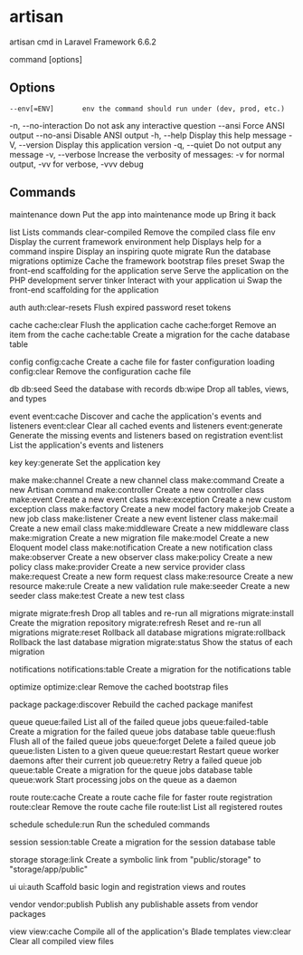 # artisan

artisan cmd in Laravel Framework 6.6.2

command [options] <arguments>

## Options

    --env[=ENV]       env the command should run under (dev, prod, etc.)
-n, --no-interaction  Do not ask any interactive question
    --ansi            Force ANSI output
    --no-ansi         Disable ANSI output
-h, --help            Display this help message
-V, --version         Display this application version
-q, --quiet           Do not output any message
-v, --verbose Increase the verbosity of messages:
-v for normal output, -vv for verbose, -vvv debug


## Commands

maintenance
down                 Put the app into maintenance mode
up                   Bring it back


list                 Lists commands
clear-compiled       Remove the compiled class file
env                  Display the current framework environment
help                 Displays help for a command
inspire              Display an inspiring quote
migrate              Run the database migrations
optimize             Cache the framework bootstrap files
preset               Swap the front-end scaffolding for the application
serve                Serve the application on the PHP development server
tinker               Interact with your application
ui                   Swap the front-end scaffolding for the application

auth
auth:clear-resets    Flush expired password reset tokens

cache
cache:clear          Flush the application cache
cache:forget         Remove an item from the cache
cache:table          Create a migration for the cache database table

config
config:cache         Create a cache file for faster configuration loading
config:clear         Remove the configuration cache file

db
db:seed              Seed the database with records
db:wipe              Drop all tables, views, and types

event
event:cache          Discover and cache the application's events and listeners
event:clear          Clear all cached events and listeners
event:generate       Generate the missing events and listeners based on registration
event:list           List the application's events and listeners

key
key:generate         Set the application key

make
make:channel         Create a new channel class
make:command         Create a new Artisan command
make:controller      Create a new controller class
make:event           Create a new event class
make:exception       Create a new custom exception class
make:factory         Create a new model factory
make:job             Create a new job class
make:listener        Create a new event listener class
make:mail            Create a new email class
make:middleware      Create a new middleware class
make:migration       Create a new migration file
make:model           Create a new Eloquent model class
make:notification    Create a new notification class
make:observer        Create a new observer class
make:policy          Create a new policy class
make:provider        Create a new service provider class
make:request         Create a new form request class
make:resource        Create a new resource
make:rule            Create a new validation rule
make:seeder          Create a new seeder class
make:test            Create a new test class

migrate
migrate:fresh        Drop all tables and re-run all migrations
migrate:install      Create the migration repository
migrate:refresh      Reset and re-run all migrations
migrate:reset        Rollback all database migrations
migrate:rollback     Rollback the last database migration
migrate:status       Show the status of each migration

notifications
notifications:table  Create a migration for the notifications table

optimize
optimize:clear       Remove the cached bootstrap files

package
package:discover     Rebuild the cached package manifest

queue
queue:failed         List all of the failed queue jobs
queue:failed-table   Create a migration for the failed queue jobs database table
queue:flush          Flush all of the failed queue jobs
queue:forget         Delete a failed queue job
queue:listen         Listen to a given queue
queue:restart        Restart queue worker daemons after their current job
queue:retry          Retry a failed queue job
queue:table          Create a migration for the queue jobs database table
queue:work           Start processing jobs on the queue as a daemon

route
route:cache          Create a route cache file for faster route registration
route:clear          Remove the route cache file
route:list           List all registered routes

schedule
schedule:run         Run the scheduled commands

session
session:table        Create a migration for the session database table

storage
storage:link         Create a symbolic link from "public/storage" to "storage/app/public"

ui
ui:auth              Scaffold basic login and registration views and routes

vendor
vendor:publish       Publish any publishable assets from vendor packages

view
view:cache           Compile all of the application's Blade templates
view:clear           Clear all compiled view files
